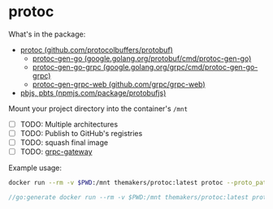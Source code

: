 # protoc

What's in the package:
- [protoc (github.com/protocolbuffers/protobuf)](https://github.com/protocolbuffers/protobuf)
  - [protoc-gen-go (google.golang.org/protobuf/cmd/protoc-gen-go)](https://github.com/protocolbuffers/protobuf-go/tree/master/cmd/protoc-gen-go)
  - [protoc-gen-go-grpc (google.golang.org/grpc/cmd/protoc-gen-go-grpc)](https://github.com/grpc/grpc-go/tree/master/cmd/protoc-gen-go-grpc)
  - [protoc-gen-grpc-web (github.com/grpc/grpc-web)](https://github.com/grpc/grpc-web)
- [pbjs, pbts (npmjs.com/package/protobufjs)](https://www.npmjs.com/package/protobufjs)

Mount your project directory into the container's `/mnt`


- [ ] TODO: Multiple architectures
- [ ] TODO: Publish to GitHub's registries
- [ ] TODO: squash final image
- [ ] TODO: [grpc-gateway](https://github.com/grpc-ecosystem/grpc-gateway)

Example usage:

```bash
docker run --rm -v $PWD:/mnt themakers/protoc:latest protoc --proto_path=proto-defs --go_out=. --go_opt=paths=source_relative proto-defs/my.proto
```

```go
//go:generate docker run --rm -v $PWD:/mnt themakers/protoc:latest protoc --proto_path=proto-defs --go_out=. --go_opt=paths=source_relative proto-defs/my.proto
```
